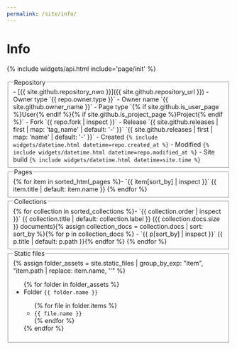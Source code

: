 ```yaml
---
permalink: /site/info/
---
```

# Info

{% include widgets/api.html include='page/init' %}

<fieldset markdown=1><legend>Repository</legend>
- [{{ site.github.repository_nwo }}]({{ site.github.repository_url }})
- Owner type `{{ repo.owner.type }}`
- Owner name `{{ site.github.owner_name }}`
- Page type `{% if site.github.is_user_page %}User{% endif %}{% if site.github.is_project_page %}Project{% endif %}`
- Fork `{{ repo.fork | inspect }}`
- Release `{{ site.github.releases | first | map: 'tag_name' | default: '-' }}` `{{ site.github.releases | first | map: 'name' | default: '-' }}`
- Created <code>{% include widgets/datetime.html datetime=repo.created_at %}</code>
- Modified <code>{% include widgets/datetime.html datetime=repo.modified_at %}</code>
- Site build <code>{% include widgets/datetime.html datetime=site.time %}</code>
</fieldset>

<fieldset markdown=1><legend>Pages</legend>
{% for item in sorted_html_pages %}- `{{ item[sort_by] | inspect }}` {{ item.title | default: item.name }}
{% endfor %}
</fieldset>

<fieldset markdown=1><legend>Collections</legend>
{% for collection in sorted_collections %}- `{{ collection.order | inspect }}` {{ collection.title | default: collection.label }} ({{ collection.docs.size }} documents){% assign collection_docs = collection.docs | sort: sort_by %}{% for p in collection_docs %}
  - `{{ p[sort_by] | inspect }}` {{ p.title | default: p.path }}{% endfor %}
{% endfor %}
</fieldset>

<fieldset markdown=1><legend>Static files</legend>
{% assign folder_assets = site.static_files | group_by_exp: "item", "item.path | replace: item.name, ''" %}
<ul>{% for folder in folder_assets %}
  <li>Folder <code>{{ folder.name }}</code></li>
  <ul>{% for file in folder.items %}
    <li><code>{{ file.name }}</code></li>
  {% endfor %}</ul>
{% endfor %}</ul>
</fieldset>